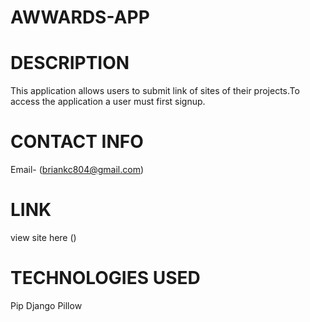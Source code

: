 # AWWARDS-APP

# DESCRIPTION

 This application allows users to submit link of sites of their projects.To access the application a user must first signup.

# CONTACT INFO

 Email- (briankc804@gmail.com) 

# LINK 
 
 view site here ()

# TECHNOLOGIES USED
 Pip
 Django
 Pillow
 